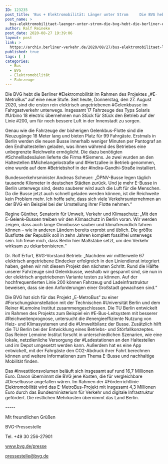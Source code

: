 ```yaml
---
ID: 123235
post_title: 'Bus + Elektromobilität: Länger unter Strom     Die BVG hebt die Berliner Elektromobilität im Rahmen des Projektes „E-MetroBus“ auf eine neue Stufe., aus BVG'
post_name: >
  bus-elektromobilitaet-laenger-unter-strom-die-bvg-hebt-die-berliner-elektromobilitaet-im-rahmen-des-projektes-e-metrobus-auf-eine-neue-stufe-aus-bvg-2
author: Ralf Reineke
post_date: 2020-08-27 19:39:06
layout: post
link: >
  https://archiv.berliner-verkehr.de/2020/08/27/bus-elektromobilitaet-laenger-unter-strom-die-bvg-hebt-die-berliner-elektromobilitaet-im-rahmen-des-projektes-e-metrobus-auf-eine-neue-stufe-aus-bvg-2/
published: true
tags: [ ]
categories:
  - Bus
  - BVG
  - Elektromobilität
  - Fahrzeuge
---
```

<p style="font-weight: 400;">Die BVG hebt die Berliner #Elektromobilität im Rahmen des Projektes „#E-MetroBus“ auf eine neue Stufe. Seit heute, Donnerstag, den 27. August 2020, sind die ersten rein elektrisch angetriebenen #Gelenkbusse im Fahrgastverkehr unterwegs. Insgesamt 17 Fahrzeuge des Typs Solaris #Urbino 18 electric übernehmen nun Stück für Stück den Betrieb auf der Linie #200, um für noch bessere Luft in der Innenstadt zu sorgen.</p>
<p style="font-weight: 400;">Genau wie die Fahrzeuge der bisherigen Gelenkbus-Flotte sind die Neuzugänge 18 Meter lang und bieten Platz für 99 Fahrgäste. Erstmals in Berlin werden die neuen Busse innerhalb weniger Minuten per Pantograf an den Endhaltestellen geladen, was ihnen während des Betriebes eine unbegrenzte Reichweite ermöglicht. Die dazu benötigten #Schnellladesäulen lieferte die Firma #Siemens. Je zwei wurden an den Haltestellen #Michelangelostraße und #Hertzallee in Betrieb genommen, eine wurde auf dem #Betriebshof in der #Indira-Gandhi-Straße installiert.</p>
<p style="font-weight: 400;">Bundesverkehrsminister Andreas Scheuer: „ÖPNV-Busse legen täglich tausende Kilometer in deutschen Städten zurück. Und je mehr E-Busse in Berlin unterwegs sind, desto sauberer wird auch die Luft für die Menschen. Da die Busse jetzt auch schnell geladen werden können, ist die Reichweite kein Problem mehr. Ich hoffe sehr, dass sich viele Verkehrsunternehmen an der BVG ein Beispiel bei der Umstellung ihrer Flotte nehmen.“</p>
<p style="font-weight: 400;">Regine Günther, Senatorin für Umwelt, Verkehr und Klimaschutz: „Mit den E-Gelenk-Bussen treiben wir den Klimaschutz in Berlin voran. Wir werden zeigen, dass auch lange Omnibusse sauber und klimafreundlich fahren können – wie in anderen Ländern bereits erprobt und üblich. Die größte Busflotte der Republik soll in zehn Jahren komplett fossilfrei unterwegs sein. Ich freue mich, dass Berlin hier Maßstäbe setzt, um den Verkehr wirksam zu dekarbonisieren.“</p>
<p style="font-weight: 400;">Dr. Rolf Erfurt, BVG-Vorstand Betrieb: „Nachdem wir mittlerweile 67 elektrisch angetriebene Eindecker erfolgreich in den Liniendienst integriert haben, gehen wir mit diesem Projekt den nächsten Schritt. Rund die Hälfte unserer Fahrzeuge sind Gelenkbusse, weshalb wir gespannt sind, sie nun in der elektrisch angetriebenen Variante testen zu können. Auf der hochfrequentierten Linie 200 können Fahrzeug und Ladeinfrastruktur beweisen, dass sie den Anforderungen einer Großstadt gewachsen sind.“</p>
<p style="font-weight: 400;">Die BVG hat sich für das Projekt „E-MetroBus“ zu einer #Forschungskonstellation mit der Technischen #Universität Berlin und dem Reiner #Lemoine Institut zusammengeschlossen. Die TU Berlin entwickelt im Rahmen des Projekts zum Beispiel ein #E-Bus-Leitsystem mit besserer #Reichweitenprognose, untersucht die #energieeffiziente Nutzung von Heiz- und Klimasystemen und die #Umweltbilanz der Busse. Zusätzlich hilft die TU Berlin bei der Entwicklung eines Betriebs- und Störfallkonzeptes. Das Reiner Lemoine Institut forscht in unterschiedlichen Szenarien, wie eine lokale, netzdienliche Versorgung der #Ladestationen an den Haltestellen und im Depot umgesetzt werden kann. Außerdem hat es eine App entwickelt, mit der Fahrgäste den CO2-Abdruck ihrer Fahrt berechnen können und weitere Informationen zum Thema E-Busse und nachhaltige Mobilität finden.</p>
<p style="font-weight: 400;">Das #Investitionsvolumen beläuft sich insgesamt auf rund 16,7 Millionen Euro. Davon übernimmt die BVG jene Kosten, die für vergleichbare #Dieselbusse angefallen wären. Im Rahmen der #Förderrichtlinie Elektromobilität wird das E-MetroBus-Projekt mit insgesamt 4,3 Millionen Euro durch das Bundesministerium für Verkehr und digitale Infrastruktur gefördert. Die restlichen Mehrkosten übernimmt das Land Berlin.</p>
<p style="font-weight: 400;">-----</p>
<p style="font-weight: 400;">Mit freundlichen Grüßen</p>
<p style="font-weight: 400;">BVG-Pressestelle</p>
<p style="font-weight: 400;">Tel. +49 30 256-27901</p>
<p style="font-weight: 400;"><a href="http://www.bvg.de/presse" data-saferedirecturl="https://www.google.com/url?q=http://www.bvg.de/presse&amp;source=gmail&amp;ust=1598850915379000&amp;usg=AFQjCNFF7fsuhnpkG55E_LvC3eO6xDbhBA">www.bvg.de/presse</a></p>
<p style="font-weight: 400;"><a href="mailto:pressestelle@bvg.de">pressestelle@bvg.de</a></p>